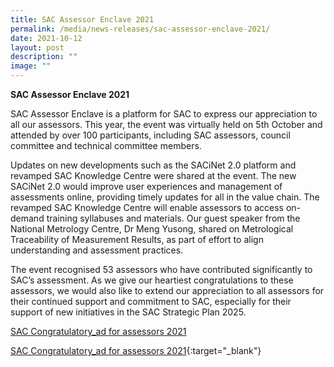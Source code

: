 ```yaml
---
title: SAC Assessor Enclave 2021
permalink: /media/news-releases/sac-assessor-enclave-2021/
date: 2021-10-12
layout: post
description: ""
image: ""
---
```

**SAC Assessor Enclave 2021**

SAC Assessor Enclave is a platform for SAC to express our appreciation to all our assessors. This year, the event was virtually held on 5th October and attended by over 100 participants, including SAC assessors, council committee and technical committee members.

Updates on new developments such as the SACiNet 2.0 platform and revamped SAC Knowledge Centre were shared at the event. The new SACiNet 2.0 would improve user experiences and management of assessments online, providing timely updates for all in the value chain. The revamped SAC Knowledge Centre will enable assessors to access on-demand training syllabuses and materials. Our guest speaker from the National Metrology Centre, Dr Meng Yusong, shared on Metrological Traceability of Measurement Results, as part of effort to align understanding and assessment practices.

The event recognised 53 assessors who have contributed significantly to SAC’s assessment. As we give our heartiest congratulations to these assessors, we would also like to extend our appreciation to all assessors for their continued support and commitment to SAC, especially for their support of new initiatives in the SAC Strategic Plan 2025.

 
   
[SAC Congratulatory_ad for assessors 2021](/files/documents/SAC-Congratulatory_ad-for-assessors-2021.pdf)
 

[SAC Congratulatory_ad for assessors 2021](/files/documents/SAC-Congratulatory_ad-for-assessors-2021.pdf){:target="_blank"}